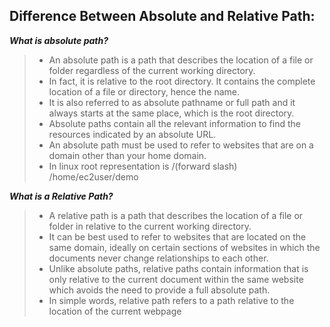 ## Difference Between Absolute and Relative Path:
***What is absolute path?***
> + An absolute path is a path that describes the location of a file or folder regardless of the current working directory.
> + In fact, it is relative to the root directory. It contains the complete location of a file or directory, hence the name.
> + It is also referred to as absolute pathname or full path and it always starts at the same place, which is the root directory.
> + Absolute paths contain all the relevant information to find the resources indicated by an absolute URL.
> + An absolute path must be used to refer to websites that are on a domain other than your home domain.
> + In linux root representation is /(forward slash) /home/ec2user/demo

***What is a Relative Path?***
> + A relative path is a path that describes the location of a file or folder in relative to the current working directory.
> + It can be best used to refer to websites that are located on the same domain, ideally on certain sections of websites in which the documents never change relationships to each other.
> + Unlike absolute paths, relative paths contain information that is only relative to the current document within the same website which avoids the need to provide a full absolute path.
> + In simple words, relative path refers to a path relative to the location of the current webpage